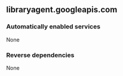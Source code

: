 ## libraryagent.googleapis.com

### Automatically enabled services

None

### Reverse dependencies

None
